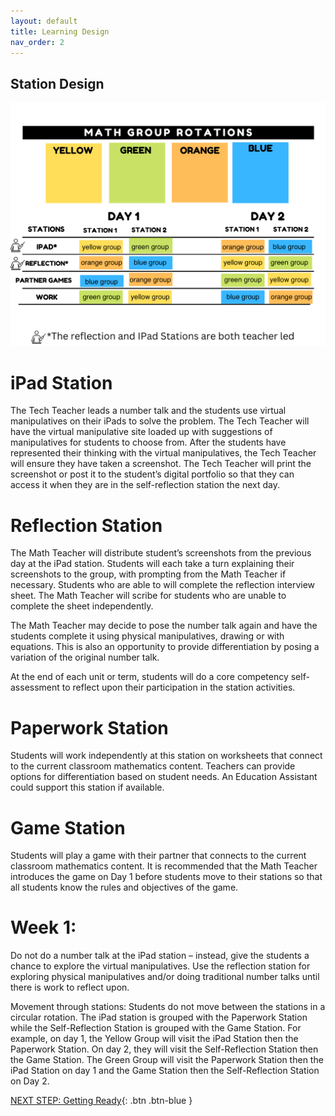 ```yaml
---
layout: default
title: Learning Design
nav_order: 2
---
```

## Station Design
<img src="images/group-rotations.png" style="width:700px;" alt="Group Rotations">

# iPad Station  

The Tech Teacher leads a number talk and the students use virtual manipulatives on their iPads to solve the problem. The Tech Teacher will have the virtual manipulative site loaded up with suggestions of manipulatives for students to choose from. After the students have represented their thinking with the virtual manipulatives, the Tech Teacher will ensure they have taken a screenshot. The Tech Teacher will print the screenshot or post it to the student’s digital portfolio so that they can access it when they are in the self-reflection station the next day.  

# Reflection Station 

The Math Teacher will distribute student’s screenshots from the previous day at the iPad station. Students will each take a turn explaining their screenshots to the group, with prompting from the Math Teacher if necessary. Students who are able to will complete the reflection interview sheet. The Math Teacher will scribe for students who are unable to complete the sheet independently.  
 
The Math Teacher may decide to pose the number talk again and have the students complete it using physical manipulatives, drawing or with equations. This is also an opportunity to provide differentiation by posing a variation of the original number talk.  

At the end of each unit or term, students will do a core competency self-assessment to reflect upon their participation in the station activities. 

# Paperwork Station  

Students will work independently at this station on worksheets that connect to the current classroom mathematics content. Teachers can provide options for differentiation based on student needs. An Education Assistant could support this station if available. 

# Game Station 

Students will play a game with their partner that connects to the current classroom mathematics content. It is recommended that the Math Teacher introduces the game on Day 1 before students move to their stations so that all students know the rules and objectives of the game.  

 
# Week 1: 
Do not do a number talk at the iPad station – instead, give the students a chance to explore the virtual manipulatives. Use the reflection station for exploring physical manipulatives and/or doing traditional number talks until there is work to reflect upon.  

Movement through stations: Students do not move between the stations in a circular rotation. The iPad station is grouped with the Paperwork Station while the Self-Reflection Station is grouped with the Game Station. For example, on day 1, the Yellow Group will visit the iPad Station then the Paperwork Station. On day 2, they will visit the   Self-Reflection Station then the Game Station. The Green Group will visit the Paperwork Station then the iPad Station on day 1 and the Game Station then the Self-Reflection Station on Day 2.  


[NEXT STEP: Getting Ready](activities-intro.html){: .btn .btn-blue }
